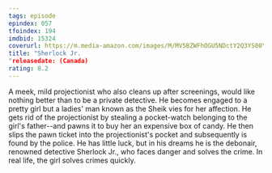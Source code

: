 ```yaml
---
tags: episode
epindex: 057
tfoindex: 194
imdbid: 15324
coverurl: https://m.media-amazon.com/images/M/MV5BZWFhOGU5NDctY2Q3YS00Y2VlLWI1NzEtZmIwY2ZiZjY4OTA2XkEyXkFqcGdeQXVyMDI2NDg0NQ@@._V1_SX202_CR0,0,202,300_.jpg
title: "Sherlock Jr.
"releasedate: (Canada)
rating: 8.2
---
```


A meek, mild projectionist who also cleans up after screenings, would like nothing better than to be a private detective. He becomes engaged to a pretty girl but a ladies' man known as the Sheik vies for her affection. He gets rid of the projectionist by stealing a pocket-watch belonging to the girl's father--and pawns it to buy her an expensive box of candy. He then slips the pawn ticket into the projectionist's pocket and subsequently is found by the police. He has little luck, but in his dreams he is the debonair, renowned detective Sherlock Jr., who faces danger and solves the crime. In real life, the girl solves crimes quickly.